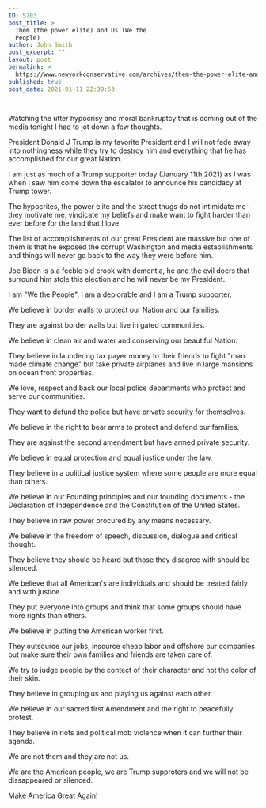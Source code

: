 ```yaml
---
ID: 5203
post_title: >
  Them (the power elite) and Us (We the
  People)
author: John Smith
post_excerpt: ""
layout: post
permalink: >
  https://www.newyorkconservative.com/archives/them-the-power-elite-and-us-we-the-people/
published: true
post_date: 2021-01-11 22:39:53
---
```

<!-- wp:image {"id":5204,"sizeSlug":"large","linkDestination":"media"} -->
<figure class="wp-block-image size-large"><a href="https://www.newyorkconservative.com/wp-content/uploads/2021/01/MAGA.png"><img src="https://www.newyorkconservative.com/wp-content/uploads/2021/01/MAGA-1024x562.png" alt="" class="wp-image-5204"/></a></figure>
<!-- /wp:image -->

<!-- wp:paragraph -->
<p>Watching the utter hypocrisy and moral bankruptcy that is coming out of the media tonight I had to jot down a few thoughts.</p>
<!-- /wp:paragraph -->

<!-- wp:paragraph -->
<p>President Donald J Trump is my favorite President and I will not fade away into nothingness while they try to destroy him and everything that he has accomplished for our great Nation.</p>
<!-- /wp:paragraph -->

<!-- wp:paragraph -->
<p>I am just as much of a Trump supporter today (January 11th 2021) as I was when I saw him come down the escalator to announce his candidacy at Trump tower.</p>
<!-- /wp:paragraph -->

<!-- wp:paragraph -->
<p>The hypocrites, the power elite and the street thugs do not intimidate me - they motivate me, vindicate my beliefs and make want to fight harder than ever before for the land that I love.</p>
<!-- /wp:paragraph -->

<!-- wp:paragraph -->
<p>The list of accomplishments of our great President are massive but one of them is that he exposed the corrupt Washington and media establishments and things will never go back to the way they were before him.</p>
<!-- /wp:paragraph -->

<!-- wp:paragraph -->
<p>Joe Biden is a a feeble old crook with dementia, he and the evil doers that surround him stole this election and he will never be my President.</p>
<!-- /wp:paragraph -->

<!-- wp:paragraph -->
<p>I am "We the People", I am a deplorable and I am a Trump supporter.</p>
<!-- /wp:paragraph -->

<!-- wp:paragraph -->
<p>We believe in border walls to protect our Nation and our families.</p>
<!-- /wp:paragraph -->

<!-- wp:paragraph -->
<p>They are against border walls but live in gated communities.</p>
<!-- /wp:paragraph -->

<!-- wp:paragraph -->
<p>We believe in clean air and water and conserving our beautiful Nation.</p>
<!-- /wp:paragraph -->

<!-- wp:paragraph -->
<p>They believe in laundering tax payer money to their friends to fight "man made climate change" but take private airplanes and live in large mansions on ocean front properties.</p>
<!-- /wp:paragraph -->

<!-- wp:paragraph -->
<p>We love, respect and back our local police departments who protect and serve our communities.</p>
<!-- /wp:paragraph -->

<!-- wp:paragraph -->
<p>They want to defund the police but have private security for themselves.</p>
<!-- /wp:paragraph -->

<!-- wp:paragraph -->
<p>We believe in the right to bear arms to protect and defend our families.</p>
<!-- /wp:paragraph -->

<!-- wp:paragraph -->
<p>They are against the second amendment but have armed private security.</p>
<!-- /wp:paragraph -->

<!-- wp:paragraph -->
<p>We believe in equal protection and equal justice under the law.</p>
<!-- /wp:paragraph -->

<!-- wp:paragraph -->
<p>They believe in a political justice system where some people are more equal than others.</p>
<!-- /wp:paragraph -->

<!-- wp:paragraph -->
<p>We believe in our Founding principles and our founding documents - the Declaration of Independence and the Constitution of the United States.</p>
<!-- /wp:paragraph -->

<!-- wp:paragraph -->
<p>They believe in raw power procured by any means necessary.</p>
<!-- /wp:paragraph -->

<!-- wp:paragraph -->
<p>We believe in the freedom of speech, discussion, dialogue and critical thought.</p>
<!-- /wp:paragraph -->

<!-- wp:paragraph -->
<p>They believe they should be heard but those they disagree with should be silenced.</p>
<!-- /wp:paragraph -->

<!-- wp:paragraph -->
<p>We believe that all American's are individuals and should be treated fairly and with justice.</p>
<!-- /wp:paragraph -->

<!-- wp:paragraph -->
<p>They put everyone into groups and think that some groups should have more rights than others.</p>
<!-- /wp:paragraph -->

<!-- wp:paragraph -->
<p>We believe in putting the American worker first.</p>
<!-- /wp:paragraph -->

<!-- wp:paragraph -->
<p>They outsource our jobs, insource cheap labor and offshore our companies but make sure their own families and friends are taken care of.</p>
<!-- /wp:paragraph -->

<!-- wp:paragraph -->
<p>We try to judge people by the contect of their character and not the color of their skin.</p>
<!-- /wp:paragraph -->

<!-- wp:paragraph -->
<p>They believe in grouping us and playing us against each other.</p>
<!-- /wp:paragraph -->

<!-- wp:paragraph -->
<p>We believe in our sacred first Amendment and the right to peacefully protest.</p>
<!-- /wp:paragraph -->

<!-- wp:paragraph -->
<p>They believe in riots and political mob violence when it can further their agenda.</p>
<!-- /wp:paragraph -->

<!-- wp:paragraph -->
<p>We are not them and they are not us.</p>
<!-- /wp:paragraph -->

<!-- wp:paragraph -->
<p>We are the American people, we are Trump supproters and we will not be dissappeared or silenced.</p>
<!-- /wp:paragraph -->

<!-- wp:paragraph -->
<p>Make America Great Again!</p>
<!-- /wp:paragraph -->